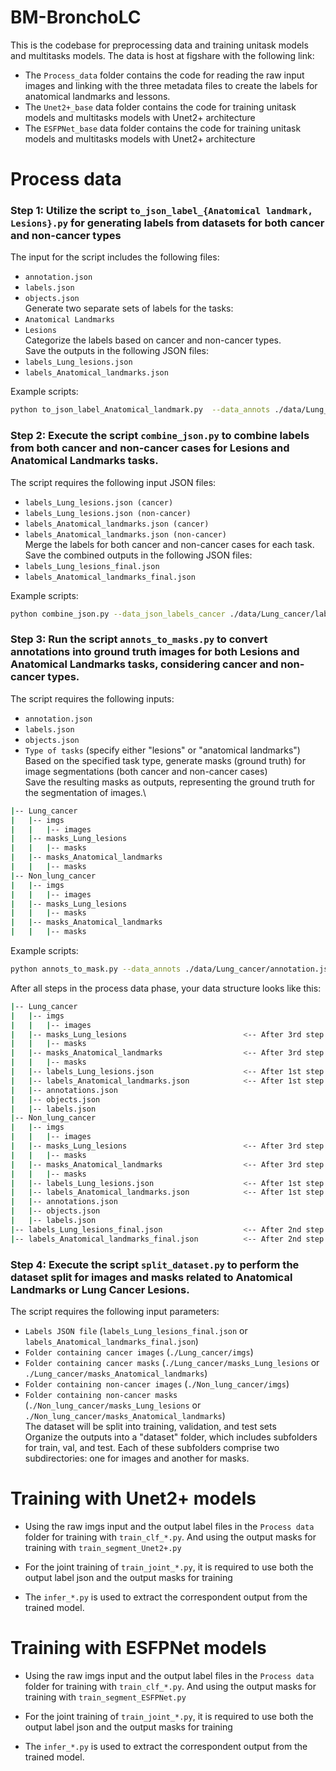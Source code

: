 # BM-BronchoLC

This is the codebase for preprocessing data and training
unitask models and multitasks models.
The data is host at figshare with the following link:

+ The `Process_data` folder contains the code for 
reading the raw input images and linking with the three
metadata files to create the labels for anatomical landmarks
and lessons.
+ The `Unet2+_base` data folder contains the code for
training unitask models and multitasks models with Unet2+
architecture
+ The `ESFPNet_base` data folder contains the code for
training unitask models and multitasks models with Unet2+
architecture

# Process data
### Step 1: Utilize the script `to_json_label_{Anatomical landmark, Lesions}.py` for generating labels from datasets for both cancer and non-cancer types

The input for the script includes the following files:
+ `annotation.json`
+ `labels.json`
+ `objects.json`\
Generate two separate sets of labels for the tasks:
+ `Anatomical Landmarks`
+ `Lesions`\
Categorize the labels based on cancer and non-cancer types.\
Save the outputs in the following JSON files:
+ `labels_Lung_lesions.json`
+ `labels_Anatomical_landmarks.json`

Example scripts:
```bash
python to_json_label_Anatomical_landmark.py  --data_annots ./data/Lung_cancer/annotation.json --data_objects ./data/Lung_cancer/objects.json --data_labels ./data/Lung_cancer/labels.json  --path_save ./data/Lung_cancer/labels_Anatomical_landmarks.json
```

### Step 2: Execute the script `combine_json.py` to combine labels from both cancer and non-cancer cases for Lesions and Anatomical Landmarks tasks.

The script requires the following input JSON files:
+ `labels_Lung_lesions.json (cancer)`
+ `labels_Lung_lesions.json (non-cancer)`
+ `labels_Anatomical_landmarks.json (cancer)`
+ `labels_Anatomical_landmarks.json (non-cancer)`\
Merge the labels for both cancer and non-cancer cases for each task.\
Save the combined outputs in the following JSON files:
+ `labels_Lung_lesions_final.json`
+ `labels_Anatomical_landmarks_final.json`

Example scripts:
```bash
python combine_json.py --data_json_labels_cancer ./data/Lung_cancer/labels_Lung_lesions.json --data_json_labels_non_cancer ./data/Non_lung_cancer/labels_Lung_lesions.json --path_save ./data/labels_Lung_lesions_final.json
```

### Step 3: Run the script `annots_to_masks.py` to convert annotations into ground truth images for both Lesions and Anatomical Landmarks tasks, considering cancer and non-cancer types.

The script requires the following inputs:
+ `annotation.json`
+ `labels.json`
+ `objects.json`
+ `Type of tasks` (specify either "lesions" or "anatomical landmarks")\
Based on the specified task type, generate masks (ground truth) for image segmentations (both cancer and non-cancer cases)\
Save the resulting masks as outputs, representing the ground truth for the segmentation of images.\
```bash
|-- Lung_cancer
|   |-- imgs
|   |   |-- images
|   |-- masks_Lung_lesions                  
|   |   |-- masks
|   |-- masks_Anatomical_landmarks                 
|   |   |-- masks
|-- Non_lung_cancer
|   |-- imgs
|   |   |-- images
|   |-- masks_Lung_lesions                   
|   |   |-- masks
|   |-- masks_Anatomical_landmarks                  
|   |   |-- masks
```

Example scripts:
```bash
python annots_to_mask.py --data_annots ./data/Lung_cancer/annotation.json --data_objects ./data/Lung_cancer/objects.json --data_labels ./data/Lung_cancer/labels.json --path_save ./data/Lung_cancer/masks_Lung_lesions --type label_Lesions
```

After all steps in the process data phase, your data structure looks like this:

```bash
|-- Lung_cancer
|   |-- imgs
|   |   |-- images
|   |-- masks_Lung_lesions                          <-- After 3rd step
|   |   |-- masks
|   |-- masks_Anatomical_landmarks                  <-- After 3rd step
|   |   |-- masks
|   |-- labels_Lung_lesions.json                    <-- After 1st step
|   |-- labels_Anatomical_landmarks.json            <-- After 1st step
|   |-- annotations.json
|   |-- objects.json
|   |-- labels.json
|-- Non_lung_cancer
|   |-- imgs
|   |   |-- images
|   |-- masks_Lung_lesions                          <-- After 3rd step
|   |   |-- masks
|   |-- masks_Anatomical_landmarks                  <-- After 3rd step
|   |   |-- masks
|   |-- labels_Lung_lesions.json                    <-- After 1st step
|   |-- labels_Anatomical_landmarks.json            <-- After 1st step
|   |-- annotations.json
|   |-- objects.json
|   |-- labels.json
|-- labels_Lung_lesions_final.json                  <-- After 2nd step
|-- labels_Anatomical_landmarks_final.json          <-- After 2nd step
```

### Step 4: Execute the script `split_dataset.py` to perform the dataset split for images and masks related to Anatomical Landmarks or Lung Cancer Lesions.
The script requires the following input parameters:
+ `Labels JSON file` (`labels_Lung_lesions_final.json` or `labels_Anatomical_landmarks_final.json`)
+ `Folder containing cancer images` (`./Lung_cancer/imgs`)
+ `Folder containing cancer masks` (`./Lung_cancer/masks_Lung_lesions` or `./Lung_cancer/masks_Anatomical_landmarks`)
+ `Folder containing non-cancer images` (`./Non_lung_cancer/imgs`)
+ `Folder containing non-cancer masks` (`./Non_lung_cancer/masks_Lung_lesions` or `./Non_lung_cancer/masks_Anatomical_landmarks`)\
The dataset will be split into training, validation, and test sets\
Organize the outputs into a "dataset" folder, which includes subfolders for train, val, and test. Each of these subfolders comprise two subdirectories: one for images and another for masks.


# Training with Unet2+ models

- Using the raw imgs input and the output label files in the `Process data`
folder for training with `train_clf_*.py`. And using the output masks for training with `train_segment_Unet2+.py`

- For the joint training of `train_joint_*.py`, it is required to use both the output label json and the output masks for training

- The `infer_*.py` is used to extract the correspondent output from the trained model.
# Training with ESFPNet models

- Using the raw imgs input and the output label files in the `Process data`
folder for training with `train_clf_*.py`. And using the output masks for training with `train_segment_ESFPNet.py`

- For the joint training of `train_joint_*.py`, it is required to use both the output label json and the output masks for training

- The `infer_*.py` is used to extract the correspondent output from the trained model.

